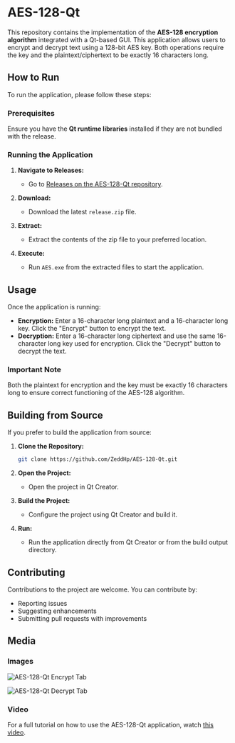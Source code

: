 
# AES-128-Qt

This repository contains the implementation of the **AES-128 encryption algorithm** integrated with a Qt-based GUI. This application allows users to encrypt and decrypt text using a 128-bit AES key. Both operations require the key and the plaintext/ciphertext to be exactly 16 characters long.

## How to Run

To run the application, please follow these steps:

### Prerequisites

Ensure you have the **Qt runtime libraries** installed if they are not bundled with the release.

### Running the Application

1. **Navigate to Releases:**
   - Go to [Releases on the AES-128-Qt repository](https://github.com/ZeddHp/AES-128-Qt/releases).

2. **Download:**
   - Download the latest `release.zip` file.

3. **Extract:**
   - Extract the contents of the zip file to your preferred location.

4. **Execute:**
   - Run `AES.exe` from the extracted files to start the application.

## Usage

Once the application is running:

- **Encryption:** Enter a 16-character long plaintext and a 16-character long key. Click the "Encrypt" button to encrypt the text.
- **Decryption:** Enter a 16-character long ciphertext and use the same 16-character long key used for encryption. Click the "Decrypt" button to decrypt the text.

### Important Note

Both the plaintext for encryption and the key must be exactly 16 characters long to ensure correct functioning of the AES-128 algorithm.

## Building from Source

If you prefer to build the application from source:

1. **Clone the Repository:**
   ```bash
   git clone https://github.com/ZeddHp/AES-128-Qt.git
   ```
2. **Open the Project:**
   - Open the project in Qt Creator.

3. **Build the Project:**
   - Configure the project using Qt Creator and build it.

4. **Run:**
   - Run the application directly from Qt Creator or from the build output directory.

## Contributing

Contributions to the project are welcome. You can contribute by:

- Reporting issues
- Suggesting enhancements
- Submitting pull requests with improvements

## Media

### Images

![AES-128-Qt Encrypt Tab](![image](https://github.com/user-attachments/assets/c506ca78-de15-498e-88c0-b71f42fdf389))  <!-- Change `url_to_image_here` to the direct image URL -->

![AES-128-Qt Decrypt Tab](![image](https://github.com/user-attachments/assets/73d17921-785c-47aa-bd4f-009d5d102204)) 


### Video 
For a full tutorial on how to use the AES-128-Qt application, watch [this video]([video_url_here](https://github.com/user-attachments/assets/b6cf6859-83f4-41c0-a40f-4aec0b1d22f5)).  <!-- Change `video_url_here` to the video URL -->



